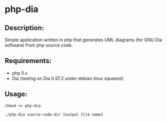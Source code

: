 php-dia
=======

Description:
------------

Simple application written in php that generates UML diagrams (for GNU Dia software) from php source code.

Requirements:
-------------

- php 5.x
- Dia (testing on Dia 0.97.2 under debian linux squeeze)

Usage:
------

<code>chmod +x php-dia</code>

<code>./php-dia source-code-dir [output file name]</code>
